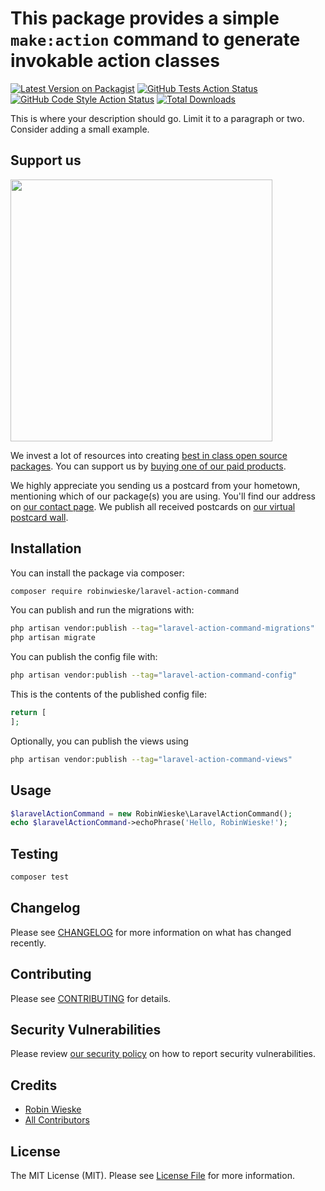 # This package provides a simple `make:action` command to generate invokable action classes

[![Latest Version on Packagist](https://img.shields.io/packagist/v/robinwieske/laravel-action-command.svg?style=flat-square)](https://packagist.org/packages/robinwieske/laravel-action-command)
[![GitHub Tests Action Status](https://img.shields.io/github/actions/workflow/status/robinwieske/laravel-action-command/run-tests.yml?branch=main&label=tests&style=flat-square)](https://github.com/robinwieske/laravel-action-command/actions?query=workflow%3Arun-tests+branch%3Amain)
[![GitHub Code Style Action Status](https://img.shields.io/github/actions/workflow/status/robinwieske/laravel-action-command/fix-php-code-style-issues.yml?branch=main&label=code%20style&style=flat-square)](https://github.com/robinwieske/laravel-action-command/actions?query=workflow%3A"Fix+PHP+code+style+issues"+branch%3Amain)
[![Total Downloads](https://img.shields.io/packagist/dt/robinwieske/laravel-action-command.svg?style=flat-square)](https://packagist.org/packages/robinwieske/laravel-action-command)

This is where your description should go. Limit it to a paragraph or two. Consider adding a small example.

## Support us

[<img src="https://github-ads.s3.eu-central-1.amazonaws.com/laravel-action-command.jpg?t=1" width="419px" />](https://spatie.be/github-ad-click/laravel-action-command)

We invest a lot of resources into creating [best in class open source packages](https://spatie.be/open-source). You can support us by [buying one of our paid products](https://spatie.be/open-source/support-us).

We highly appreciate you sending us a postcard from your hometown, mentioning which of our package(s) you are using. You'll find our address on [our contact page](https://spatie.be/about-us). We publish all received postcards on [our virtual postcard wall](https://spatie.be/open-source/postcards).

## Installation

You can install the package via composer:

```bash
composer require robinwieske/laravel-action-command
```

You can publish and run the migrations with:

```bash
php artisan vendor:publish --tag="laravel-action-command-migrations"
php artisan migrate
```

You can publish the config file with:

```bash
php artisan vendor:publish --tag="laravel-action-command-config"
```

This is the contents of the published config file:

```php
return [
];
```

Optionally, you can publish the views using

```bash
php artisan vendor:publish --tag="laravel-action-command-views"
```

## Usage

```php
$laravelActionCommand = new RobinWieske\LaravelActionCommand();
echo $laravelActionCommand->echoPhrase('Hello, RobinWieske!');
```

## Testing

```bash
composer test
```

## Changelog

Please see [CHANGELOG](CHANGELOG.md) for more information on what has changed recently.

## Contributing

Please see [CONTRIBUTING](CONTRIBUTING.md) for details.

## Security Vulnerabilities

Please review [our security policy](../../security/policy) on how to report security vulnerabilities.

## Credits

- [Robin Wieske](https://github.com/RobinWieske)
- [All Contributors](../../contributors)

## License

The MIT License (MIT). Please see [License File](LICENSE.md) for more information.
